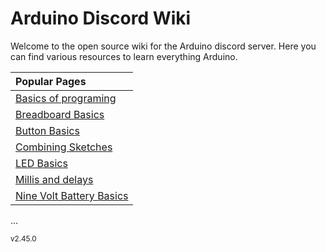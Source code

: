 # Arduino Discord Wiki
Welcome to the open source wiki for the Arduino discord server. Here you can find various resources to learn everything Arduino.



|   Popular Pages                                    |
| :------------------------------------------------  |
|    [Basics of programing](basicsOfProgramming.md)  |
|    [Breadboard Basics](breadBoard.md)              |
|    [Button Basics](buttons.md)                     |
|    [Combining Sketches](combiningSketches.md)      |
|    [LED Basics](ledResistors.md)                   |
|    [Millis and delays](millisVsDelay.md)           |
|    [Nine Volt Battery Basics](nineVolts.md)        |
...

<sub>v2.45.0</sub> 